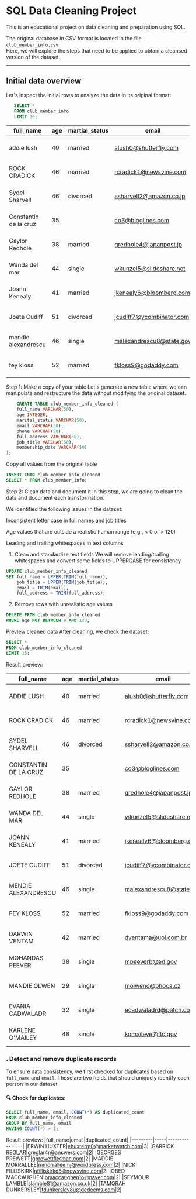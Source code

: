 # SQL Data Cleaning Project

This is an educational project on data cleaning and preparation using SQL.

The original database in CSV format is located in the file `club_member_info.csv`.  
Here, we will explore the steps that need to be applied to obtain a cleansed version of the dataset.

---

## Initial data overview

Let's inspect the initial rows to analyze the data in its original format:
```SQL
   SELECT * 
   FROM club_member_info 
   LIMIT 10;
   ```
|full_name|age|martial_status|email|phone|full_address|job_title|membership_date|
|---------|---|--------------|-----|-----|------------|---------|---------------|
|addie lush|40|married|alush0@shutterfly.com|254-389-8708|3226 Eastlawn Pass,Temple,Texas|Assistant Professor|7/31/2013|
|      ROCK CRADICK|46|married|rcradick1@newsvine.com|910-566-2007|4 Harbort Avenue,Fayetteville,North Carolina|Programmer III|5/27/2018|
|Sydel Sharvell|46|divorced|ssharvell2@amazon.co.jp|702-187-8715|4 School Place,Las Vegas,Nevada|Budget/Accounting Analyst I|10/6/2017|
|Constantin de la cruz|35||co3@bloglines.com|402-688-7162|6 Monument Crossing,Omaha,Nebraska|Desktop Support Technician|10/20/2015|
|  Gaylor Redhole|38|married|gredhole4@japanpost.jp|917-394-6001|88 Cherokee Pass,New York City,New York|Legal Assistant|5/29/2019|
|Wanda del mar       |44|single|wkunzel5@slideshare.net|937-467-6942|10864 Buhler Plaza,Hamilton,Ohio|Human Resources Assistant IV|3/24/2015|
|Joann Kenealy|41|married|jkenealy6@bloomberg.com|513-726-9885|733 Hagan Parkway,Cincinnati,Ohio|Accountant IV|4/17/2013|
|   Joete Cudiff|51|divorced|jcudiff7@ycombinator.com|616-617-0965|975 Dwight Plaza,Grand Rapids,Michigan|Research Nurse|11/16/2014|
|mendie alexandrescu|46|single|malexandrescu8@state.gov|504-918-4753|34 Delladonna Terrace,New Orleans,Louisiana|Systems Administrator III|3/12/1921|
| fey kloss|52|married|fkloss9@godaddy.com|808-177-0318|8976 Jackson Park,Honolulu,Hawaii|Chemical Engineer|11/5/2014|

Step 1: Make a copy of your table
Let's generate a new table where we can manipulate and restructure the data without modifying the original dataset.
```sql
    CREATE TABLE club_member_info_cleaned (
    full_name VARCHAR(50),
    age INTEGER,
    marital_status VARCHAR(50),
    email VARCHAR(50),
    phone VARCHAR(50),
    full_address VARCHAR(50),
    job_title VARCHAR(50),
    membership_date VARCHAR(50)
);
```

Copy all values from the original table
```sql
INSERT INTO club_member_info_cleaned
SELECT * FROM club_member_info;
```
Step 2: Clean data and document it
In this step, we are going to clean the data and document each transformation.

We identified the following issues in the dataset:

Inconsistent letter case in full names and job titles

Age values that are outside a realistic human range (e.g., < 0 or > 120)

Leading and trailing whitespaces in text columns
1. Clean and standardize text fields
We will remove leading/trailing whitespaces and convert some fields to UPPERCASE for consistency.
```sql
UPDATE club_member_info_cleaned
SET full_name = UPPER(TRIM(full_name)),
    job_title = UPPER(TRIM(job_title)),
    email = TRIM(email),
    full_address = TRIM(full_address);
```

2. Remove rows with unrealistic age values
```sql
DELETE FROM club_member_info_cleaned
WHERE age NOT BETWEEN 0 AND 120;
```
Preview cleaned data
After cleaning, we check the dataset:
```sql
SELECT *
FROM club_member_info_cleaned
LIMIT 15;
```
Result preview:

|full_name|age|martial_status|email|phone|full_address|job_title|membership_date|
|---------|---|--------------|-----|-----|------------|---------|---------------|
|ADDIE LUSH|40|married|alush0@shutterfly.com|254-389-8708|3226 Eastlawn Pass,Temple,Texas|ASSISTANT PROFESSOR|7/31/2013|
|ROCK CRADICK|46|married|rcradick1@newsvine.com|910-566-2007|4 Harbort Avenue,Fayetteville,North Carolina|PROGRAMMER III|5/27/2018|
|SYDEL SHARVELL|46|divorced|ssharvell2@amazon.co.jp|702-187-8715|4 School Place,Las Vegas,Nevada|BUDGET/ACCOUNTING ANALYST I|10/6/2017|
|CONSTANTIN DE LA CRUZ|35||co3@bloglines.com|402-688-7162|6 Monument Crossing,Omaha,Nebraska|DESKTOP SUPPORT TECHNICIAN|10/20/2015|
|GAYLOR REDHOLE|38|married|gredhole4@japanpost.jp|917-394-6001|88 Cherokee Pass,New York City,New York|LEGAL ASSISTANT|5/29/2019|
|WANDA DEL MAR|44|single|wkunzel5@slideshare.net|937-467-6942|10864 Buhler Plaza,Hamilton,Ohio|HUMAN RESOURCES ASSISTANT IV|3/24/2015|
|JOANN KENEALY|41|married|jkenealy6@bloomberg.com|513-726-9885|733 Hagan Parkway,Cincinnati,Ohio|ACCOUNTANT IV|4/17/2013|
|JOETE CUDIFF|51|divorced|jcudiff7@ycombinator.com|616-617-0965|975 Dwight Plaza,Grand Rapids,Michigan|RESEARCH NURSE|11/16/2014|
|MENDIE ALEXANDRESCU|46|single|malexandrescu8@state.gov|504-918-4753|34 Delladonna Terrace,New Orleans,Louisiana|SYSTEMS ADMINISTRATOR III|3/12/1921|
|FEY KLOSS|52|married|fkloss9@godaddy.com|808-177-0318|8976 Jackson Park,Honolulu,Hawaii|CHEMICAL ENGINEER|11/5/2014|
|DARWIN VENTAM|42|married|dventama@uol.com.br|203-993-0118|2254 Express Hill,New Haven,Connecticut|CHEMICAL ENGINEER|3/12/2017|
|MOHANDAS PEEVER|38|single|mpeeverb@ed.gov|805-968-3034|0 Lukken Plaza,Bakersfield,California|PROGRAMMER I|8/1/2015|
|MANDIE OLWEN|29|single|molwenc@phoca.cz|612-914-2658|61 Blue Bill Park Plaza,Minneapolis,Minnesota|BUSINESS SYSTEMS DEVELOPMENT ANALYST|6/16/2019|
|EVANIA CADWALADR|32|single|ecadwaladrd@patch.com|702-364-0009|98965 Riverside Terrace,Santa Barbara,California|ACCOUNTING ASSISTANT I|3/18/2017|
|KARLENE O'MAILEY|48|single|komaileye@ftc.gov|608-659-4566|45583 Spenser Junction,Madison,Wisconsin|PROGRAMMER II|7/16/2021|

### . Detect and remove duplicate records

To ensure data consistency, we first checked for duplicates based on `full_name` and `email`. These are two fields that should uniquely identify each person in our dataset.

#### 🔍 Check for duplicates:

```sql
SELECT full_name, email, COUNT(*) AS duplicated_count
FROM club_member_info_cleaned
GROUP BY full_name, email
HAVING COUNT(*) > 1;
```
Result preview:
|full_name|email|duplicated_count|
|---------|-----|----------------|
|ERWIN HUXTER|ehuxterm0@marketwatch.com|3|
|GARRICK REGLAR|greglar4r@answers.com|2|
|GEORGES PREWETT|gprewettfl@mac.com|2|
|MADDIE MORRALLEE|mmorralleemj@wordpress.com|2|
|NICKI FILLISKIRK|nfilliskirkd5@newsvine.com|2|
|OBED MACCAUGHEN|omaccaughen1o@naver.com|2|
|SEYMOUR LAMBLE|slamble81@amazon.co.uk|2|
|TAMQRAH DUNKERSLEY|tdunkersley8u@dedecms.com|2|



